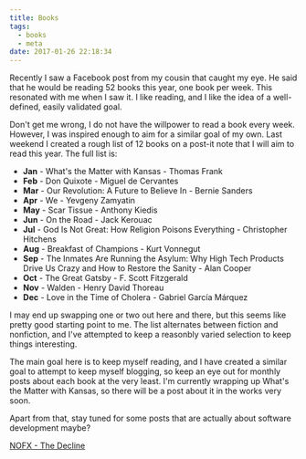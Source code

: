 ```yaml
---
title: Books
tags:
  - books
  - meta
date: 2017-01-26 22:18:34
---
```


Recently I saw a Facebook post from my cousin that caught my eye. He said that he would be reading 52
books this year, one book per week. This resonated with me when I saw it. I like reading, and I like
the idea of a well-defined, easily validated goal.

Don't get me wrong, I do not have the willpower to read a book every week. However, I was inspired enough
to aim for a similar goal of my own. Last weekend I created a rough list of 12 books on a post-it note that
I will aim to read this year. The full list is:

* **Jan** - What's the Matter with Kansas - Thomas Frank
* **Feb** - Don Quixote - Miguel de Cervantes
* **Mar** - Our Revolution: A Future to Believe In - Bernie Sanders
* **Apr** - We - Yevgeny Zamyatin
* **May** - Scar Tissue - Anthony Kiedis
* **Jun** - On the Road - Jack Kerouac
* **Jul** - God Is Not Great: How Religion Poisons Everything - Christopher Hitchens
* **Aug** - Breakfast of Champions - Kurt Vonnegut
* **Sep** - The Inmates Are Running the Asylum: Why High Tech Products Drive Us Crazy and How to Restore the Sanity - Alan Cooper
* **Oct** - The Great Gatsby - F. Scott Fitzgerald
* **Nov** - Walden - Henry David Thoreau
* **Dec** - Love in the Time of Cholera - Gabriel García Márquez

I may end up swapping one or two out here and there, but this seems like pretty good starting point to me. The
list alternates between fiction and nonfiction, and I've attempted to keep a reasonbly varied selection
to keep things interesting.

The main goal here is to keep myself reading, and I have created a similar goal to attempt to keep myself
blogging, so keep an eye out for monthly posts about each book at the very least. I'm currently wrapping up
What's the Matter with Kansas, so there will be a post about it in the works very soon.

Apart from that, stay tuned for some posts that are actually about software development maybe?

[NOFX - The Decline](https://www.youtube.com/watch?v=qnFVMkTWaBw)
